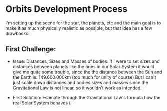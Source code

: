 # Orbits Development Process
I'm setting up the scene for the star, the planets, etc and the main goal is to make it as much physically realistic as possible, but that idea has a few drawbacks:

## First Challenge: 
- Issue: Distances, Sizes and Masses of bodies.
If I were to set sizes and distances between planets like the ones in our Solar System it would give me quite some trouble, since the the distance between the Sun and the Earth is: 149.600.000km (too much for unity of course)
But I can't just scale down distances and bodies sizes and masses since the Gravitational Law is not linear, so it wouldn't work as intended. 

- First Solution: Estimate through the Gravitational Law's formula how the real Solar System behaves (

